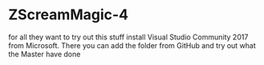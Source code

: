 # ZScreamMagic-4

for all they want to try out this stuff install Visual Studio Community 2017
from Microsoft. There you can add the folder from GitHub and try out what
the Master have done
